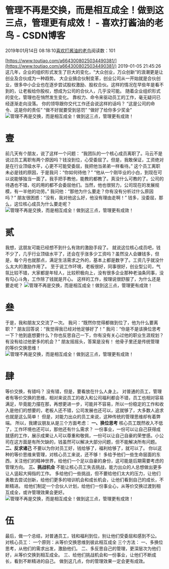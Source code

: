 
# 管理不再是交换，而是相互成全！做到这三点，管理更有成效！ - 喜欢打酱油的老鸟 - CSDN博客


2019年01月14日 08:18:10[喜欢打酱油的老鸟](https://me.csdn.net/weixin_42137700)阅读数：101


[https://www.toutiao.com/a6643008025034490381/](https://www.toutiao.com/a6643008025034490381/)
2019-01-05 21:45:26
这几年，企业的组织形式发生了巨大的变化，“大众创业，万众创新”的浪潮更是让创业及合伙成为一种趋势。
大企业搞合伙制变革，创业公司从一开始就是合伙创业，很多中小企业也在逐步尝试股权激励、股权合伙。这样的情况在早些年是看不到的，让老板给你股权，想成为公司的合伙人，几乎没可能。
随着企业组织形式的变化，管理也在悄然发生变化。
靠权力、命令来驱动员工的工作，毫无疑问已经逐渐走向没落。
你的领导跟你交代工作还会说这样的话吗？
“这是公司的命令、这是你的责任”
“做不好就要受到惩罚”
“做好了给你多少奖金”
![管理不再是交换，而是相互成全！做到这三点，管理更有成效！](http://p1.pstatp.com/large/dfic-imagehandler/06faed15-13be-4714-963f-79334114c132)

# 壹
前几天有个朋友，说了这样一个问题：
“我团队的一个核心成员离职了。马云不是说过员工离职有两个原因吗？钱没到位，心受委屈了。但是，我敢保证，工资绝对是在行业顶级水平，心更不可能受委屈，我把他当弟弟一样看待。”
这个员工离职未必是钱的原因，于是我问：“你如何待他？”
“他从一个刚毕业的小白，到现在可以说能够独当一面了。我手把手教他，能教的都教了。真没什么可教的了。公司的待遇也不错，吃的用的都不会委屈他们。当然，他也很努力，公司现在的发展规模，有一半他的功劳。”
我问他：“那他为什么要走？你有没有分析过什么原因吗？”
朋友很困惑：“没有，我对他这么好，他没有理由走啊！”
钱多，没委屈，那么，这位核心成员为什么要走呢？
![管理不再是交换，而是相互成全！做到这三点，管理更有成效！](http://p1.pstatp.com/large/dfic-imagehandler/77be6f38-1851-4ee1-bac7-9efdd557cc5c)

# 贰
我想，这朋友可能已经想不到什么有效的激励手段了。
就说这位核心成员吧，钱不少了，几乎行业顶级水平了，还会在乎涨多少工资吗？虽然没人会嫌钱多，但是，每个月也就那点，满足生活需求之外的，基本上都是数字了。工资几乎就没什么太大的激励作用了。
至于说工作环境，老板很好，同事很好，创业型公司，气氛比较不错，大家都是年轻人，比较积极向上，没有很多企业那种老油条同事，没有勾心斗角，工作除了钱就是开心。
这样的工作，按理说很舒服了，为什么还是要走呢？
![管理不再是交换，而是相互成全！做到这三点，管理更有成效！](http://p3.pstatp.com/large/pgc-image/1546695646372c9a5232c86)

# 叄
于是，我和朋友又交流了一次。
我问：“既然你觉得都做到位了，他为什么要离职？”
朋友回答说：“我觉得我已经对他足够好了！”
我问：“你是不是该换位思考一下？他到底想要什么？你也反思自己一下，你有没有关心过他的职业生涯规划？有没有给过他更多的机会？”
朋友摇摇头，答案是没有！
他骨子里还是传统管理的等价交换思维！
![管理不再是交换，而是相互成全！做到这三点，管理更有成效！](http://p1.pstatp.com/large/dfic-imagehandler/f293d6e4-89bf-4171-8d80-374afa55243b)

# 肆
等价交换，有错吗？
没有错，但是，要看放在什么人身上。
对普通的员工，管理者有等价交换的思维，相对来说员工的收入和公司福利都会不错，员工也相对容易满足，毕竟能力摆在那，再想更进一步，可能并不容易，所以一份稳定的工作和收入是他们的想要的，老板人还不错，公司发展也还可以，这就够了，大多数人追求也就是这么简单！
但是，对能力出众的员工来说，这种传统的管理思维却有着弊端。
所以，我建议朋友从是三个方面考虑：
**一、换位思考**
核心员工既然收入不低了，工作环境也还可以，那他还有什么需求？
一份事业，一份可以让自己获得成就感的工作，展示成果让人可以尊重和敬佩，一份可以让自己自豪的荣誉感。小公司在这方面是有所欠缺的，钱虽然可以解决大部分问题，但不能解决所有问题。
**二、反求诸己**
不要以为你对员工好，钱给够了，福利给够了，就可以了。
你以这种的等价思维来管理，对核心员工来说，还不够！
多给予他们一些生命层面的东西，关注他们的精神世界，给他们一个足以自豪的身份，这可能是后期需要考虑的管理方向。
**三、挑战机会**
不能让核心员工失去挑战，能力出众的人总想做出更多让人竖起大拇指的工作。
多给他们一些挑战，但不要给他们太大的压力，让他们勇敢去尝试创新，给他们更多的培训机会和成长机会，让他们看到自己的成长，不断精进。
给他们制定一个合伙人计划，给他们一份事业心，从等价交换过渡到相互成全，或许管理效果会更好。
![管理不再是交换，而是相互成全！做到这三点，管理更有成效！](http://p1.pstatp.com/large/dfic-imagehandler/d4f3456a-48fa-4ac4-bc27-32530e5cf563)

# 伍
最后，做一个总结，对普通员工，钱和福利到位，别让他们受委屈和感到不公。
对核心员工：
一个原则：从等价交换思维到彼此相互成全
三个方法：
一、多换位思考，从他们的需求出发，激励他们。
二、多反思自己的管理，更深层次为他们好，从等价交换到相互成全。
三、给他们挑战机会和一份事业，让他们不断成长，看到不断精进的自己。
做到这几点，你的管理效果一定会更有成效。

